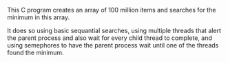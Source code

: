 This C program creates an array of 100 million items and searches for the minimum in this array.

It does so using basic sequantial searches, using multiple threads that alert the parent process and also wait for every child thread to complete, and using semephores to have the parent process wait until one of the threads found the minimum.
